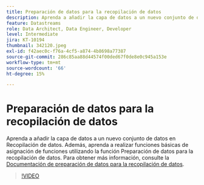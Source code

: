 ```yaml
---
title: Preparación de datos para la recopilación de datos
description: Aprenda a añadir la capa de datos a un nuevo conjunto de datos en Recopilación de datos.
feature: Datastreams
role: Data Architect, Data Engineer, Developer
level: Intermediate
jira: KT-10194
thumbnail: 342120.jpeg
exl-id: f42aec0c-f76a-4cf5-a874-4b8698a77387
source-git-commit: 286c85aa88d44574f00ded67f0de8e0c945a153e
workflow-type: tm+mt
source-wordcount: '66'
ht-degree: 15%

---
```


# Preparación de datos para la recopilación de datos

Aprenda a añadir la capa de datos a un nuevo conjunto de datos en Recopilación de datos. Además, aprenda a realizar funciones básicas de asignación de funciones utilizando la función Preparación de datos para la recopilación de datos. Para obtener más información, consulte la [Documentación de preparación de datos para la recopilación de datos](https://experienceleague.adobe.com/docs/experience-platform/edge/fundamentals/datastreams.html?lang=es#data-prep).

>[!VIDEO](https://video.tv.adobe.com/v/342120/?learn=on&enablevpops)
